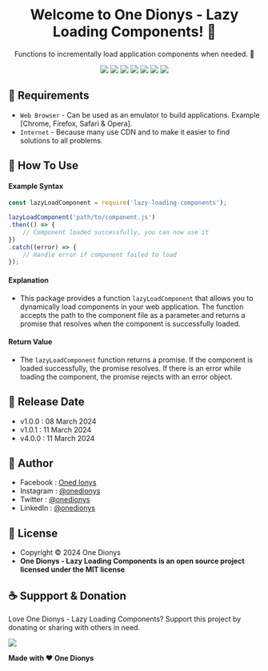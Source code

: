<h1 align="center">Welcome to One Dionys - Lazy Loading Components! 👋 </h1>

<p align="center">Functions to incrementally load application components when needed. 💖 </p>

<p align="center">
<img src="https://img.shields.io/github/contributors/onedionys/onedionys-lazy-loading-components?style=flat-square">
<img src="https://img.shields.io/github/issues/onedionys/onedionys-lazy-loading-components?style=flat-square">
<img src="https://img.shields.io/github/stars/onedionys/onedionys-lazy-loading-components?style=flat-square"> 
<img src="https://img.shields.io/github/forks/onedionys/onedionys-lazy-loading-components?style=flat-square">
<img src="https://img.shields.io/github/last-commit/onedionys/onedionys-lazy-loading-components.svg?style=flat-square">
<img src="https://img.shields.io/github/languages/code-size/onedionys/onedionys-lazy-loading-components?style=flat-square">
<img src="https://img.shields.io/github/license/onedionys/onedionys-lazy-loading-components?style=flat-square">
</p>

## 💾 Requirements

* `Web Browser` - Can be used as an emulator to build applications. Example [Chrome, Firefox, Safari & Opera].
* `Internet` - Because many use CDN and to make it easier to find solutions to all problems.

## 🎯 How To Use

#### Example Syntax

```javascript
const lazyLoadComponent = require('lazy-loading-components');

lazyLoadComponent('path/to/component.js')
.then(() => {
    // Component loaded successfully, you can now use it
})
.catch((error) => {
    // Handle error if component failed to load
});
```

#### Explanation

* This package provides a function `lazyLoadComponent` that allows you to dynamically load components in your web application. The function accepts the path to the component file as a parameter and returns a promise that resolves when the component is successfully loaded.

#### Return Value

* The `lazyLoadComponent` function returns a promise. If the component is loaded successfully, the promise resolves. If there is an error while loading the component, the promise rejects with an error object.

## 📆 Release Date

* v1.0.0 : 08 March 2024
* v1.0.1 : 11 March 2024
* v4.0.0 : 11 March 2024

## 🧑 Author

* Facebook : <a href="https://www.facebook.com/theonedionys"> Oned Ionys</a>
* Instagram : <a href="https://www.instagram.com/onedionys/"> @onedionys</a>
* Twitter : <a href="https://twitter.com/onedionys"> @onedionys</a>
* LinkedIn :  <a href="https://www.linkedin.com/in/onedionys/"> @onedionys</a>

## 📝 License

* Copyright © 2024 One Dionys
* **One Dionys - Lazy Loading Components is an open source project licensed under the MIT license**

## ☕️ Suppport & Donation

Love One Dionys - Lazy Loading Components? Support this project by donating or sharing with others in need.

<a href="https://www.buymeacoffee.com/onedionys"><img src="https://img.shields.io/badge/Buy_Me_A_Coffee-FFDD00?style=for-the-badge&logo=buy-me-a-coffee&logoColor=black"/> </a>

**Made with ❤️ One Dionys**
